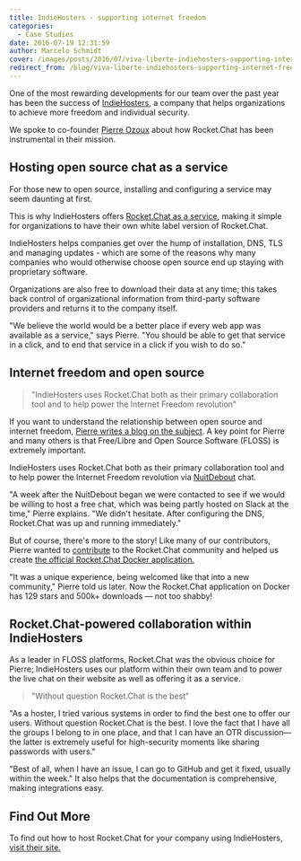 ```yaml
---
title: IndieHosters - supporting internet freedom
categories:
  - Case Studies
date: 2016-07-19 12:31:59
author: Marcelo Schmidt
cover: /images/posts/2016/07/viva-liberte-indiehosters-supporting-internet-freedom-with-open-source-chat/indiehosters-4.jpg
redirect_from: /blog/viva-liberte-indiehosters-supporting-internet-freedom-with-open-source-chat
---
```


One of the most rewarding developments for our team over the past year has been the success of <a href="https://indiehosters.net/" target="_blank">IndieHosters</a>, a company that helps organizations to achieve more freedom and individual security.

We spoke to co-founder <a href="http://twitter.com/pierreozoux" target="_blank">Pierre Ozoux</a> about how Rocket.Chat has been instrumental in their mission.

## Hosting open source chat as a service

For those new to open source, installing and configuring a service may seem daunting at first.

This is why IndieHosters offers <a href="https://indiehosters.net/shop/product/rocket-chat-21" target="_blank">Rocket.Chat as a service</a>, making it simple for organizations to have their own white label version of Rocket.Chat.

IndieHosters helps companies get over the hump of installation, DNS, TLS and managing updates - which are some of the reasons why many companies who would otherwise choose open source end up staying with proprietary software.

Organizations are also free to download their data at any time; this takes back control of organizational information from third-party software providers and returns it to the company itself.

"We believe the world would be a better place if every web app was available as a service," says Pierre. "You should be able to get that service in a click, and to end that service in a click if you wish to do so."

## Internet freedom and open source

> "IndieHosters uses Rocket.Chat both as their primary collaboration tool and to help power the Internet Freedom revolution"

If you want to understand the relationship between open source and internet freedom, <a href="https://pierre-o.fr/" target="_blank">Pierre writes a blog on the subject</a>. A key point for Pierre and many others is that Free/Libre and Open Source Software (FLOSS) is extremely important.

IndieHosters uses Rocket.Chat both as their primary collaboration tool and to help power the Internet Freedom revolution via <a href="https://chat.nuitdebout.fr/" target="_blank">NuitDebout</a> chat.

"A week after the NuitDebout began we were contacted to see if we would be willing to host a free chat, which was being partly hosted on Slack at the time," Pierre explains. "We didn't hesitate. After configuring the DNS, Rocket.Chat was up and running immediately."

But of course, there's more to the story! Like many of our contributors, Pierre wanted to <a href="https://github.com/RocketChat/Rocket.Chat/issues/205" target="_blank">contribute</a> to the Rocket.Chat community and helped us create <a href="https://twitter.com/RocketChatApp/status/631928175652679680" target="_blank"> the official Rocket.Chat Docker application.</a>

"It was a unique experience, being welcomed like that into a new community," Pierre told us later. Now the Rocket.Chat application on Docker has 129 stars and 500k+ downloads — not too shabby!

## Rocket.Chat-powered collaboration within IndieHosters

As a leader in FLOSS platforms, Rocket.Chat was the obvious choice for Pierre; IndieHosters uses our platform within their own team and to power the live chat on their website as well as offering it as a service.

> "Without question Rocket.Chat is the best"

"As a hoster, I tried various systems in order to find the best one to offer our users. Without question Rocket.Chat is the best. I love the fact that I have all the groups I belong to in one place, and that I can have an OTR discussion—the latter is extremely useful for high-security moments like sharing passwords with users."

"Best of all, when I have an issue, I can go to GitHub and get it fixed, usually within the week." It also helps that the documentation is comprehensive, making integrations easy.

## Find Out More

To find out how to host Rocket.Chat for your company using IndieHosters, <a href="http://www.indiehosters.net" target="_blank"> visit their site.</a>
